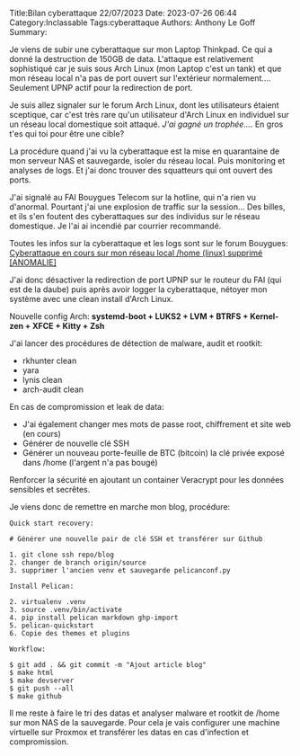 Title:Bilan cyberattaque 22/07/2023
Date: 2023-07-26 06:44
Category:Inclassable
Tags:cyberattaque
Authors: Anthony Le Goff
Summary:

Je viens de subir une cyberattaque sur mon Laptop Thinkpad. Ce qui a donné la destruction de 150GB de data. L'attaque est relativement sophistiqué car je suis sous Arch Linux (mon Laptop c'est un tank) et que mon réseau local n'a pas de port ouvert sur l'extérieur normalement.... Seulement UPNP actif pour la redirection de port.

Je suis allez signaler sur le forum Arch Linux, dont les utilisateurs étaient sceptique, car c'est très rare qu'un utilisateur d'Arch Linux en individuel sur un réseau local domestique soit attaqué. *J'ai gagné un trophée....* En gros t'es qui toi pour être une cible?

La procédure quand j'ai vu la cyberattaque est la mise en quarantaine de mon serveur NAS et sauvegarde, isoler du réseau local. Puis monitoring et analyses de logs. Et j'ai donc trouver des squatteurs qui ont ouvert des ports. 

J'ai signalé au FAI Bouygues Telecom sur la hotline, qui n'a rien vu d'anormal. Pourtant j'ai une explosion de traffic sur la session... Des billes, et ils s'en foutent des cyberattaques sur des individus sur le réseau domestique. Je l'ai ai incendié par courrier recommandé.

Toutes les infos sur la cyberattaque et les logs sont sur le forum Bouygues: [Cyberattaque en cours sur mon réseau local /home (linux) supprimé [ANOMALIE]](https://www.assistance.bouyguestelecom.fr/s/forum/question/0D5670000Ftx2VtCQI/cyberattaque-en-cours-sur-mon-r%C3%A9seau-local-home-linux-supprim%C3%A9-anomalie)

J'ai donc désactiver la redirection de port UPNP sur le routeur du FAI (qui est de la daube) puis après avoir logger la cyberattaque, nétoyer mon système avec une clean install d'Arch Linux.

Nouvelle config Arch: **systemd-boot + LUKS2 + LVM + BTRFS + Kernel-zen + XFCE + Kitty + Zsh**

J'ai lancer des procédures de détection de malware, audit et rootkit:

* rkhunter clean
* yara
* lynis clean
* arch-audit clean

En cas de compromission et leak de data:

* J'ai également changer mes mots de passe root, chiffrement et site web (en cours)
* Générer de nouvelle clé SSH
* Générer un nouveau porte-feuille de BTC (bitcoin) la clé privée exposé dans /home (l'argent n'a pas bougé)

Renforcer la sécurité en ajoutant un container Veracrypt pour les données sensibles et secrêtes.

Je viens donc de remettre en marche mon blog, procédure:

```text
Quick start recovery:

# Générer une nouvelle pair de clé SSH et transférer sur Github

1. git clone ssh repo/blog
2. changer de branch origin/source
3. supprimer l'ancien venv et sauvegarde pelicanconf.py

Install Pelican:

2. virtualenv .venv
3. source .venv/bin/activate
4. pip install pelican markdown ghp-import
5. pelican-quickstart
6. Copie des themes et plugins

Workflow:

$ git add . && git commit -m "Ajout article blog"
$ make html
$ make devserver
$ git push --all
$ make github
```

Il me reste à faire le tri des datas et analyser malware et rootkit de /home sur mon NAS de la sauvegarde. Pour cela je vais configurer une machine virtuelle sur Proxmox et transférer les datas en cas d'infection et compromission.


